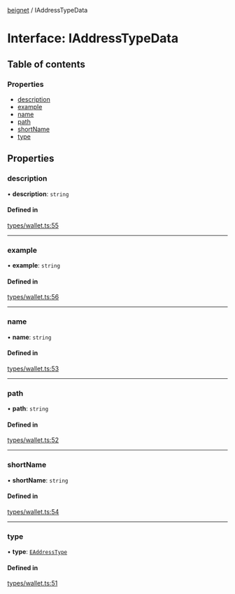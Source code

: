 [beignet](../README.md) / IAddressTypeData

# Interface: IAddressTypeData

## Table of contents

### Properties

- [description](IAddressTypeData.md#description)
- [example](IAddressTypeData.md#example)
- [name](IAddressTypeData.md#name)
- [path](IAddressTypeData.md#path)
- [shortName](IAddressTypeData.md#shortname)
- [type](IAddressTypeData.md#type)

## Properties

### description

• **description**: `string`

#### Defined in

[types/wallet.ts:55](https://github.com/synonymdev/beignet/blob/88520f5/src/types/wallet.ts#L55)

___

### example

• **example**: `string`

#### Defined in

[types/wallet.ts:56](https://github.com/synonymdev/beignet/blob/88520f5/src/types/wallet.ts#L56)

___

### name

• **name**: `string`

#### Defined in

[types/wallet.ts:53](https://github.com/synonymdev/beignet/blob/88520f5/src/types/wallet.ts#L53)

___

### path

• **path**: `string`

#### Defined in

[types/wallet.ts:52](https://github.com/synonymdev/beignet/blob/88520f5/src/types/wallet.ts#L52)

___

### shortName

• **shortName**: `string`

#### Defined in

[types/wallet.ts:54](https://github.com/synonymdev/beignet/blob/88520f5/src/types/wallet.ts#L54)

___

### type

• **type**: [`EAddressType`](../enums/EAddressType.md)

#### Defined in

[types/wallet.ts:51](https://github.com/synonymdev/beignet/blob/88520f5/src/types/wallet.ts#L51)
